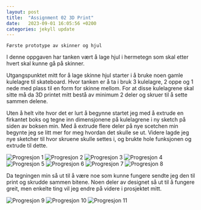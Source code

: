 ```yaml
---
layout: post
title:  "Assignment 02 3D Print"
date:   2023-09-01 16:05:56 +0200
categories: jekyll update
---
```


`Første prototype av skinner og hjul`

I denne oppgaven har tanken vært å lage hjul i hermetegn som skal etter hvert skal kunne gå på skinner. 

Utgangspunktet mitt for å lage skinne hjul starter i å bruke noen gamle kulelagre til skateboard. Hvor tanken er å ta i bruk 3 kulelagre, 2 oppe og 1 nede med plass til en form for skinne mellom. For at disse kulelagrene skal sitte må da 3D printet mitt bestå av minimum 2 deler og skruer til å sette sammen delene. 

Uten å helt vite hvor det er lurt å begynne startet jeg med å extrude en firkantet boks og tegne inn dimensjonene på kulelagrene i ny sketch på siden av boksen min. Med å extrude flere deler på nye scetchen min begynte jeg se litt mer for meg hvordan det skulle se ut. Videre lagde jeg nye sketcher til hvor skruene skulle settes i, og brukte hole funksjonen og extrude til dette. 

![Progresjon 1](https://github.com/Kramer-MADI/ADA525/blob/gh-pages/assets/02-1.png?raw=true)
![Progresjon 2](https://github.com/Kramer-MADI/ADA525/blob/gh-pages/assets/02-2.png?raw=true)
![Progresjon 3](https://github.com/Kramer-MADI/ADA525/blob/gh-pages/assets/02-3.png?raw=true)
![Progresjon 4](https://github.com/Kramer-MADI/ADA525/blob/gh-pages/assets/02-4.png?raw=true)
![Progresjon 5](https://github.com/Kramer-MADI/ADA525/blob/gh-pages/assets/02-5.png?raw=true)
![Progresjon 6](https://github.com/Kramer-MADI/ADA525/blob/gh-pages/assets/02-6.png?raw=true)
![Progresjon 7](https://github.com/Kramer-MADI/ADA525/blob/gh-pages/assets/02-7.png?raw=true)
![Progresjon 8](https://github.com/Kramer-MADI/ADA525/blob/gh-pages/assets/02-8.png?raw=true)

Da tegningen min så ut til å være noe som kunne fungere sendte jeg den til print og skrudde sammen bitene. Noen deler av designet så ut til å fungere greit, men enkelte ting vil jeg endre på videre i prosjektet mitt. 

![Progresjon 9](https://github.com/Kramer-MADI/ADA525/blob/gh-pages/assets/02-9.jpeg?raw=true)
![Progresjon 10](https://github.com/Kramer-MADI/ADA525/blob/gh-pages/assets/02-10.jpeg?raw=true)
![Progresjon 11](https://github.com/Kramer-MADI/ADA525/blob/gh-pages/assets/02-11.jpeg?raw=true)

